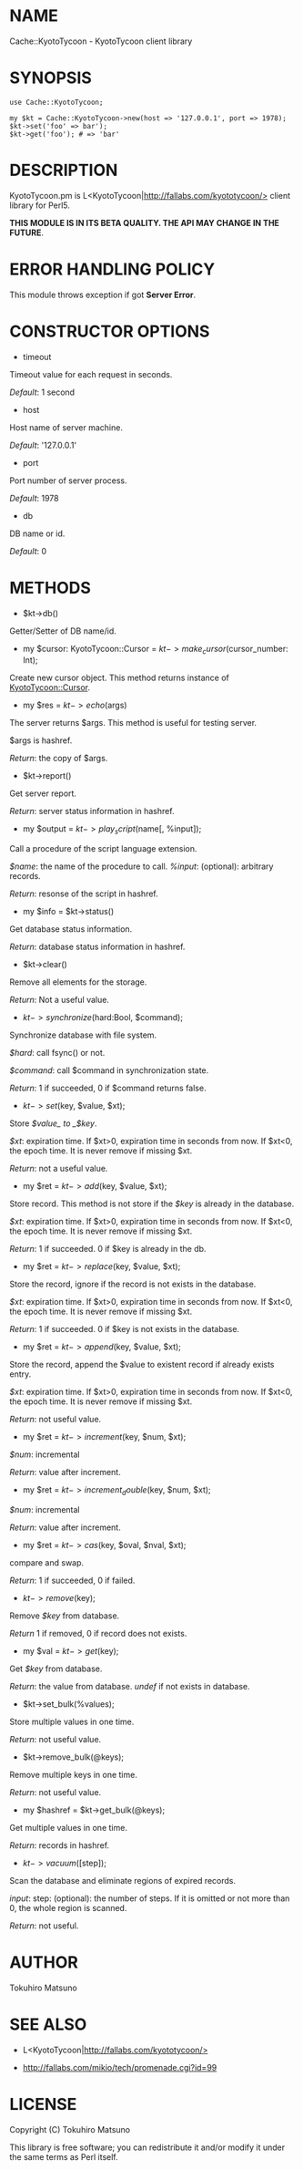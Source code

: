 # NAME

Cache::KyotoTycoon - KyotoTycoon client library

# SYNOPSIS

    use Cache::KyotoTycoon;

    my $kt = Cache::KyotoTycoon->new(host => '127.0.0.1', port => 1978);
    $kt->set('foo' => bar');
    $kt->get('foo'); # => 'bar'

# DESCRIPTION

KyotoTycoon.pm is L<KyotoTycoon|http://fallabs.com/kyototycoon/> client library for Perl5.

__THIS MODULE IS IN ITS BETA QUALITY. THE API MAY CHANGE IN THE FUTURE__.

# ERROR HANDLING POLICY

This module throws exception if got __Server Error__.

# CONSTRUCTOR OPTIONS

- timeout

Timeout value for each request in seconds.

_Default_: 1 second

- host

Host name of server machine.

_Default_: '127.0.0.1'

- port

Port number of server process. 

_Default_: 1978 

- db

DB name or id.

_Default_: 0

# METHODS

- $kt->db()

Getter/Setter of DB name/id.

- my $cursor: KyotoTycoon::Cursor = $kt->make_cursor($cursor_number: Int);

Create new cursor object. This method returns instance of [KyotoTycoon::Cursor](http://search.cpan.org/perldoc?KyotoTycoon::Cursor).

- my $res = $kt->echo($args)

The server returns $args. This method is useful for testing server.

$args is hashref.

_Return_: the copy of $args.

- $kt->report()

Get server report.

_Return_: server status information in hashref.

- my $output = $kt->play_script($name[, \%input]);

Call a procedure of the script language extension.

_$name_: the name of the procedure to call.
_\%input_: (optional): arbitrary records.

_Return_: resonse of the script in hashref.

- my $info = $kt->status()

Get database status information.

_Return_: database status information in hashref.

- $kt->clear()

Remove all elements for the storage.

_Return_: Not a useful value.

- $kt->synchronize($hard:Bool, $command);

Synchronize database with file system.

_$hard_: call fsync() or not.

_$command_: call $command in synchronization state.

_Return_: 1 if succeeded, 0 if $command returns false.

- $kt->set($key, $value, $xt);

Store _$value_ to _$key_.

_$xt_: expiration time. If $xt>0, expiration time in seconds from now. If $xt<0, the epoch time. It is never remove if missing $xt.

_Return_: not a useful value.

- my $ret = $kt->add($key, $value, $xt);

Store record. This method is not store if the _$key_ is already in the database.

_$xt_: expiration time. If $xt>0, expiration time in seconds from now. If $xt<0, the epoch time. It is never remove if missing $xt.

_Return_: 1 if succeeded. 0 if $key is already in the db.

- my $ret = $kt->replace($key, $value, $xt);

Store the record, ignore if the record is not exists in the database.

_$xt_: expiration time. If $xt>0, expiration time in seconds from now. If $xt<0, the epoch time. It is never remove if missing $xt.

_Return_: 1 if succeeded. 0 if $key is not exists in the database.

- my $ret = $kt->append($key, $value, $xt);

Store the record, append the $value to existent record if already exists entry.

_$xt_: expiration time. If $xt>0, expiration time in seconds from now. If $xt<0, the epoch time. It is never remove if missing $xt.

_Return_: not useful value. 

- my $ret = $kt->increment($key, $num, $xt);

_$num_: incremental

_Return_: value after increment. 

- my $ret = $kt->increment_double($key, $num, $xt);

_$num_: incremental

_Return_: value after increment. 

- my $ret = $kt->cas($key, $oval, $nval, $xt);

compare and swap.

_Return_: 1 if succeeded, 0 if failed.

- $kt->remove($key);

Remove _$key_ from database.

_Return_ 1 if removed, 0 if record does not exists.

- my $val = $kt->get($key);

Get _$key_ from database.

_Return_: the value from database. _undef_ if not exists in database.

- $kt->set_bulk(\%values);

Store multiple values in one time.

_Return_: not useful value.

- $kt->remove_bulk(\@keys);

Remove multiple keys in one time.

_Return_: not useful value.

- my $hashref = $kt->get_bulk(\@keys);

Get multiple values in one time.

_Return_: records in hashref.

- $kt->vacuum([$step]);

Scan the database and eliminate regions of expired records.

_input_: step: (optional): the number of steps. If it is omitted or not more than 0, the whole region is scanned.

_Return_: not useful.

# AUTHOR

Tokuhiro Matsuno <tokuhirom AAJKLFJEF GMAIL COM>

# SEE ALSO

- L<KyotoTycoon|http://fallabs.com/kyototycoon/>

- http://fallabs.com/mikio/tech/promenade.cgi?id=99

# LICENSE

Copyright (C) Tokuhiro Matsuno

This library is free software; you can redistribute it and/or modify
it under the same terms as Perl itself.
